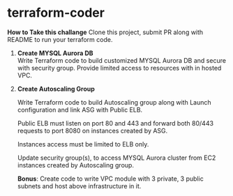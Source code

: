 # terraform-coder

**How to Take this challange**
Clone this project, submit PR along with README to run your terraform  code.

1. **Create MYSQL Aurora DB**   
   Write Terraform code to build customized MYSQL Aurora DB and secure with security group.  Provide limited access to resources with in hosted VPC. 
2. **Create Autoscaling Group**
   
    Write Terraform code to build Autoscaling group along with Launch configuration and link ASG with Public ELB.

    Public ELB must listen on port 80 and 443 and forward both 80/443 requests to port 8080 on instances created by ASG. 
    
    Instances access must be limited to ELB only.

    Update security group(s), to access MYSQL Aurora cluster from EC2 instances created by Autoscaling group.

    **Bonus**:  Create code to write VPC module with 3 private,  3 public subnets  and host above infrastructure in it. 

    